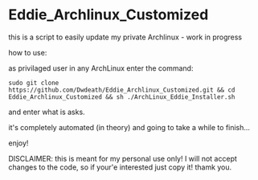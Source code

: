 # Eddie_Archlinux_Customized
this is a script to easily update my private Archlinux - work in progress

how to use:

as privilaged user in any ArchLinux enter the command:

```
sudo git clone https://github.com/Dwdeath/Eddie_Archlinux_Customized.git && cd Eddie_Archlinux_Customized && sh ./ArchLinux_Eddie_Installer.sh
```
and enter what is asks.

it's completely automated (in theory) and going to take a while to finish...

enjoy!

DISCLAIMER: this is meant for my personal use only!
I will not accept changes to the code, so if your'e interested just copy it!
thamk you.
